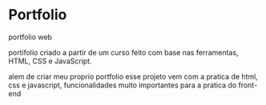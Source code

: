 # Portfolio
 portfolio web 


portifolio criado a partir de um curso feito com base nas ferramentas, HTML, CSS e JavaScript. 

alem de criar meu proprio portfolio esse projeto vem com a pratica de html, css e javascript, funcionalidades muito importantes para a pratica do front-end
